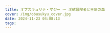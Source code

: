 ```yaml
---
title: オプスキュリテ・マジー ～ 淫欲冒険者と王家の血
cover: /img/obusukyu_cover.jpg
date: 2024-11-23 04:08:13
tags:
---
```

